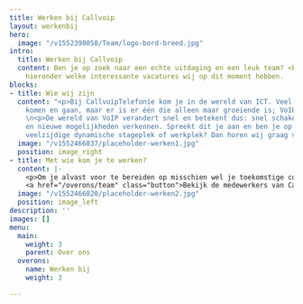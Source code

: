 ```yaml
---
title: Werken bij Callvoip
layout: werkenbij
hero:
  image: "/v1552398058/Team/logo-bord-breed.jpg"
intro:
  title: Werken bij Callvoip
  content: Ben je op zoek naar een echte uitdaging en een leuk team? <br> Bekijk dan
    hieronder welke interessante vacatures wij op dit moment hebben.
blocks:
- title: Wie wij zijn
  content: "<p>Bij CallvoipTelefonie kom je in de wereld van ICT. Veel technologieën
    komen en gaan, maar er is er één die alleen maar groeiende is; VoIP telefonie!</p>
    \n<p>De wereld van VoIP verandert snel en betekent dus: snel schakelen, bijblijven
    en nieuwe mogelijkheden verkennen. Spreekt dit je aan en ben je op zoek naar een
    veelzijdige dynamische stageplek of werkplek? Dan horen wij graag van je!</p>"
  image: "/v1552466837/placeholder-werken1.jpg"
  position: image_right
- title: Met wie kom je te werken?
  content: |-
    <p>Om je alvast voor te bereiden op misschien wel je toekomstige collega’s, hebben wij een team-pagina gemaakt. Hier vertellen wij allemaal ons verhaal, hoe zijn wij bij CallvoipTelefonie terecht gekomen?</p>
    <a href="/overons/team" class="button">Bekijk de medewerkers van Callvoip hier!</a>
  image: "/v1552466820/placeholder-werken2.jpg"
  position: image_left
description: ''
images: []
menu:
  main:
    weight: 3
    parent: Over ons
  overons:
    name: Werken bij
    weight: 3

---
```

